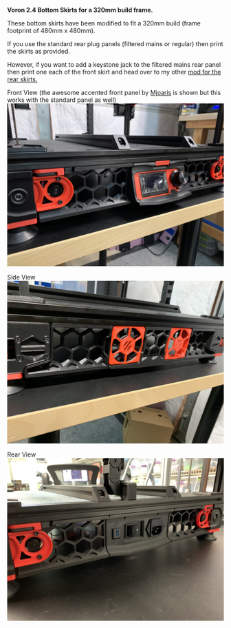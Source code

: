 <B>Voron 2.4 Bottom Skirts for a 320mm build frame.</B>

These bottom skirts have been modified to fit a 320mm build (frame footprint of 480mm x 480mm).

If you use the standard rear plug panels (filtered mains or regular) then print the skirts as provided.

However, if you want to add a keystone jack to the filtered mains rear panel then print one each of the front skirt and head over to my other [mod for the rear skirts.](../Keystone_Jack_Filtered_Mains_Panel)

Front View (the awesome accented front panel by <a href="https://github.com/VoronDesign/VoronUsers/tree/master/printer_mods/mjoaris/Mini12864_LCD_Mount_for_V2.4">Mjoaris</a> is shown but this works with the standard panel as well)
![Front View](Images/front.jpg)

Side View
![Side View](Images/side.jpg)

Rear View
![Rear View](Images/rear.jpg)
